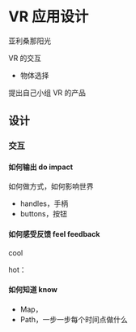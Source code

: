 # VR 应用设计

亚利桑那阳光

VR 的交互

- 物体选择

提出自己小组 VR 的产品

## 设计

### 交互

#### 如何输出 do impact

如何做方式，如何影响世界

- handles，手柄
- buttons，按钮

#### 如何感受反馈 feel feedback

cool

hot：

#### 如何知道 know

- Map，
- Path，一步一步每个时间点做什么
